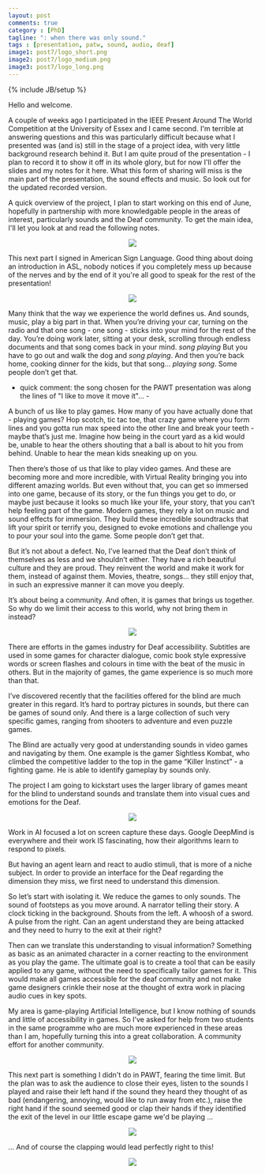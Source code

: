 ```yaml
---
layout: post
comments: true
category : [PhD]
tagline: ": when there was only sound."
tags : [presentation, patw, sound, audio, deaf]
image1: post7/logo_short.png
image2: post7/logo_medium.png
image3: post7/logo_long.png
---
```

{% include JB/setup %}

Hello and welcome. 

A couple of weeks ago I participated in the IEEE Present Around The World Competition at the University of Essex and I came second. I'm terrible at answering questions and this was particularly difficult because what I presented was (and is) still in the stage of a project idea, with very little background research behind it. But I am quite proud of the presentation - I plan to record it to show it off in its whole glory, but for now I'll offer the slides and my notes for it here. What this form of sharing will miss is the main part of the presentation, the sound effects and music. So look out for the updated recorded version.

A quick overview of the project, I plan to start working on this end of June, hopefully in partnership with more knowledgable people in the areas of interest, particularly sounds and the Deaf community. To get the main idea, I'll let you look at and read the following notes.

<center><img src="{{ site.url }}/assets/images/post7/pres/Slide1.PNG"/></center>

This next part I signed in American Sign Language. Good thing about doing an introduction in ASL, nobody notices if you completely mess up because of the nerves and by the end of it you're all good to speak for the rest of the presentation!

<center><img src="{{ site.url }}/assets/images/post7/pres/Slide2.PNG"/></center>

Many think that the way we experience the world defines us. And sounds, music, play a big part in that. When you’re driving your car, turning on the radio and that one song - one song - sticks into your mind for the rest of the day. You’re doing work later, sitting at your desk, scrolling through endless documents and that song comes back in your mind. *song playing* But you have to go out and walk the dog and *song playing*. And then you’re back home, cooking dinner for the kids, but that song… *playing song*. Some people don’t get that.

- quick comment: the song chosen for the PAWT presentation was along the lines of "I like to move it move it"... -

A bunch of us like to play games. How many of you have actually done that - playing games? Hop scotch, tic tac toe, that crazy game where you form lines and you gotta run max speed into the other line and break your teeth - maybe that’s just me. Imagine how being in the court yard as a kid would be, unable to hear the others shouting that a ball is about to hit you from behind. Unable to hear the mean kids sneaking up on you.

Then there’s those of us that like to play video games. And these are becoming more and more incredible, with Virtual Reality bringing you into different amazing worlds. But even without that, you can get so immersed into one game, because of its story, or the fun things you get to do, or maybe just because it looks so much like your life, your story, that you can’t help feeling part of the game. Modern games, they rely a lot on music and sound effects for immersion. They build these incredible soundtracks that lift your spirit or terrify you, designed to evoke emotions and challenge you to pour your soul into the game. Some people don’t get that.

But it’s not about a defect. No, I’ve learned that the Deaf don’t think of themselves as less and we shouldn’t either. They have a rich beautiful culture and they are proud. They reinvent the world and make it work for them, instead of against them. Movies, theatre, songs… they still enjoy that, in such an expressive manner it can move you deeply.

It’s about being a community. And often, it is games that brings us together. So why do we limit their access to this world, why not bring them in instead?

<center><img src="{{ site.url }}/assets/images/post7/pres/Slide3.PNG"/></center>

There are efforts in the games industry for Deaf accessibility. Subtitles are used in some games for character dialogue, comic book style expressive words or screen flashes and colours in time with the beat of the music in others. But in the majority of games, the game experience is so much more than that.

I’ve discovered recently that the facilities offered for the blind are much greater in this regard. It’s hard to portray pictures in sounds, but there can be games of sound only. And there is a large collection of such very specific games, ranging from shooters to adventure and even puzzle games.

The Blind are actually very good at understanding sounds in video games and navigating by them. One example is the gamer Sightless Kombat, who climbed the competitive ladder to the top in the game “Killer Instinct” - a fighting game. He is able to identify gameplay by sounds only.

The project I am going to kickstart uses the larger library of games meant for the blind to understand sounds and translate them into visual cues and emotions for the Deaf.

<center><img src="{{ site.url }}/assets/images/post7/pres/Slide4.PNG"/></center>

Work in AI focused a lot on screen capture these days. Google DeepMind is everywhere and their work IS fascinating, how their algorithms learn to respond to pixels.

But having an agent learn and react to audio stimuli, that is more of a niche subject. In order to provide an interface for the Deaf regarding the dimension they miss, we first need to understand this dimension.

So let’s start with isolating it. We reduce the games to only sounds. The sound of footsteps as you move around. A narrator telling their story. A clock ticking in the background. Shouts from the left. A whoosh of a sword. A pulse from the right. Can an agent understand they are being attacked and they need to hurry to the exit at their right?

Then can we translate this understanding to visual information? Something as basic as an animated character in a corner reacting to the environment as you play the game. The ultimate goal is to create a tool that can be easily applied to any game, without the need to specifically tailor games for it. This would make all games accessible for the deaf community and not make game designers crinkle their nose at the thought of extra work in placing audio cues in key spots.

My area is game-playing Artificial Intelligence, but I know nothing of sounds and little of accessibility in games. So I’ve asked for help from two students in the same programme who are much more experienced in these areas than I am, hopefully turning this into a great collaboration. A community effort for another community.

<center><img src="{{ site.url }}/assets/images/post7/pres/Slide5.PNG"/></center>

This next part is something I didn't do in PAWT, fearing the time limit. But the plan was to ask the audience to close their eyes, listen to the sounds I played and raise their left hand if the sound they heard they thought of as bad (endangering, annoying, would like to run away from etc.), raise the right hand if the sound seemed good or clap their hands if they identified the exit of the level in our little escape game we'd be playing ...

<center><img src="{{ site.url }}/assets/images/post7/pres/Slide6.PNG"/></center>

... And of course the clapping would lead perfectly right to this!

<center><img src="{{ site.url }}/assets/images/post7/pres/Slide7.PNG"/></center>

